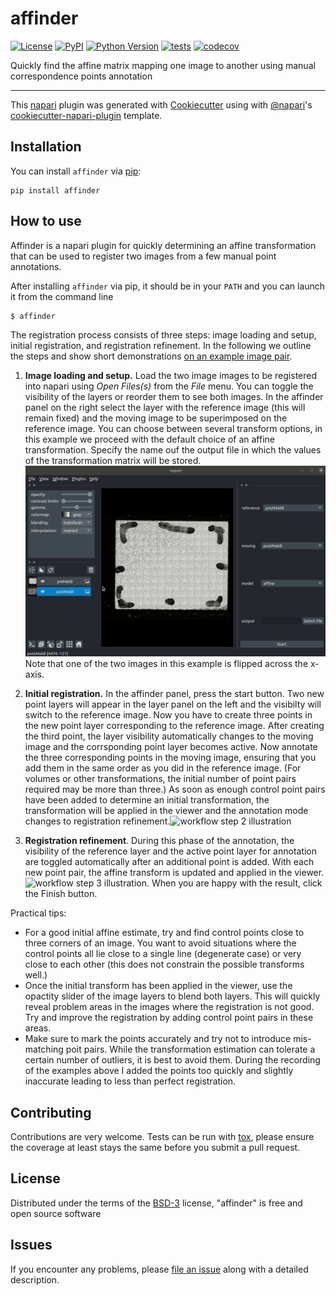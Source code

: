 # affinder

[![License](https://img.shields.io/pypi/l/affinder.svg?color=green)](https://github.com/napari/affinder/raw/master/LICENSE)
[![PyPI](https://img.shields.io/pypi/v/affinder.svg?color=green)](https://pypi.org/project/affinder)
[![Python Version](https://img.shields.io/pypi/pyversions/affinder.svg?color=green)](https://python.org)
[![tests](https://github.com/jni/affinder/workflows/tests/badge.svg)](https://github.com/jni/affinder/actions)
[![codecov](https://codecov.io/gh/jni/affinder/branch/master/graph/badge.svg)](https://codecov.io/gh/jni/affinder)

Quickly find the affine matrix mapping one image to another using manual correspondence points annotation

----------------------------------

This [napari] plugin was generated with [Cookiecutter] using with [@napari]'s [cookiecutter-napari-plugin] template.

<!--
Don't miss the full getting started guide to set up your new package:
https://github.com/napari/cookiecutter-napari-plugin#getting-started

and review the napari docs for plugin developers:
https://napari.org/docs/plugins/index.html
-->

## Installation

You can install `affinder` via [pip]:

    pip install affinder


## How to use

Affinder is a napari plugin for quickly determining an affine transformation that can be used to register two images from a few manual point annotations.

After installing `affinder` via pip, it should be in your `PATH` and you can launch it from the command line

```sh
$ affinder
```


The registration process consists of three steps: image loading and setup, initial registration, and registration refinement. In the following we outline the steps and show short demonstrations [on an example image pair](./example_data/about_example.md).

1. **Image loading and setup.**
Load the two image images to be registered into napari using
_Open Files(s)_ from the _File_ menu. You can toggle the visibility of the layers or reorder them to see both images.
In the affinder panel on the right select the layer with the reference image (this will remain fixed) and the moving image to be superimposed on the reference image. You can choose between several transform options, in this example we proceed with the default choice of an affine transformation. Specify the name ouf the output file in which the values of the transformation matrix will be stored.![workflow step 1 illustration](./illustrations/workflow_step1.gif) Note that one of the two images in this example is flipped across the x-axis.

1. **Initial registration.** In the affinder panel, press the start button. Two new point layers will appear in the layer panel on the left and the visibilty will switch to the reference image.  Now you have to create three points in the new point layer corresponding to the reference image. After creating the third point, the layer visibility automatically changes to the moving image and the corrsponding point layer becomes active. Now annotate the three corresponding points in the moving image, ensuring that you add them in the same order as you did in the reference image. (For volumes or other transformations, the initial number of point pairs required may be more than three.) As soon as enough control point pairs have been added to determine an initial transformation, the transformation will be applied in the viewer and the
annotation mode changes to registration refinement.![workflow step 2 illustration](./illustrations/workflow_step2.gif)


1. **Registration refinement**. During this phase of the annotation, the visibility of the reference layer and the active point layer for annotation are toggled automatically after an additional point is added. With each new point pair, the affine transform is updated and applied in the viewer.![workflow step 3 illustration](./illustrations/workflow_step3.gif). When you are happy with the result, click the Finish button.

Practical tips:

* For a good initial affine estimate, try and find control points close to three corners of an image. You want to avoid situations where the control points all lie close to a single line (degenerate case) or very close to each other (this does not constrain the possible transforms well.)
* Once the initial transform has been applied in the viewer, use the opactity slider of the image layers to blend both layers. This will quickly reveal problem areas in the images where the registration is not good. Try and improve the registration by adding control point pairs in these areas.
* Make sure to mark the points accurately and try not to introduce mis-matching poit pairs. While the transformation estimation can tolerate a certain number of outliers, it is best to avoid them. During the recording of the examples above I added the points too quickly and slightly inaccurate leading to less than perfect registration. 

## Contributing

Contributions are very welcome. Tests can be run with [tox], please ensure
the coverage at least stays the same before you submit a pull request.

## License

Distributed under the terms of the [BSD-3] license,
"affinder" is free and open source software

## Issues

If you encounter any problems, please [file an issue] along with a detailed description.

[napari]: https://github.com/napari/napari
[Cookiecutter]: https://github.com/audreyr/cookiecutter
[@napari]: https://github.com/napari
[MIT]: http://opensource.org/licenses/MIT
[BSD-3]: http://opensource.org/licenses/BSD-3-Clause
[GNU GPL v3.0]: http://www.gnu.org/licenses/gpl-3.0.txt
[GNU LGPL v3.0]: http://www.gnu.org/licenses/lgpl-3.0.txt
[Apache Software License 2.0]: http://www.apache.org/licenses/LICENSE-2.0
[Mozilla Public License 2.0]: https://www.mozilla.org/media/MPL/2.0/index.txt
[cookiecutter-napari-plugin]: https://github.com/napari/cookiecutter-napari-plugin
[file an issue]: https://github.com/jni/affinder/issues
[napari]: https://github.com/napari/napari
[tox]: https://tox.readthedocs.io/en/latest/
[pip]: https://pypi.org/project/pip/
[PyPI]: https://pypi.org/
